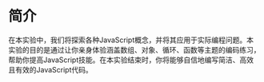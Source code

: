 # 简介

在本实验中，我们将探索各种JavaScript概念，并将其应用于实际编程问题。本实验的目的是通过让你亲身体验涵盖数组、对象、循环、函数等主题的编码练习，帮助你提高JavaScript技能。在本实验结束时，你将能够自信地编写简洁、高效且有效的JavaScript代码。
